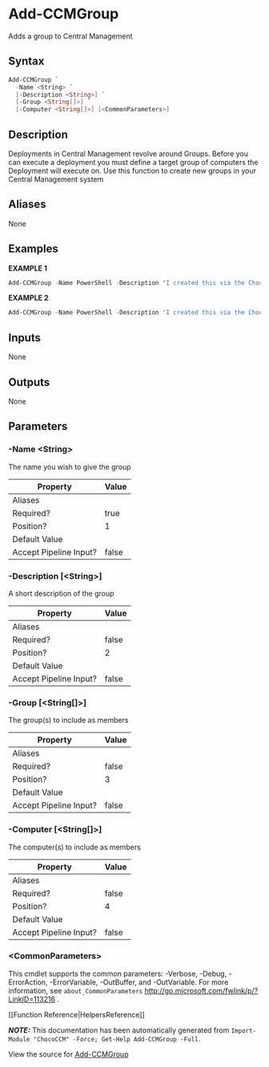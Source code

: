 # Add-CCMGroup

<!-- This documentation is automatically generated from /Add-CCMGroup.ps1 using GenerateDocs.ps1. Contributions are welcome at the original location(s). -->

Adds a group to Central Management

## Syntax

~~~powershell
Add-CCMGroup `
  -Name <String> `
  [-Description <String>] `
  [-Group <String[]>] `
  [-Computer <String[]>] [<CommonParameters>]
~~~

## Description

Deployments in Central Management revolve around Groups. Before you can execute a deployment you must define a target group of computers the Deployment will execute on.
Use this function to create new groups in your Central Management system


## Aliases

None

## Examples

 **EXAMPLE 1**

~~~powershell
Add-CCMGroup -Name PowerShell -Description "I created this via the ChocoCCM module" -Computer pc1,pc2

~~~

**EXAMPLE 2**

~~~powershell
Add-CCMGroup -Name PowerShell -Description "I created this via the ChocoCCM module" -Group Webservers

~~~ 

## Inputs

None

## Outputs

None

## Parameters

###  -Name &lt;String&gt;
The name you wish to give the group

Property               | Value
---------------------- | -----
Aliases                | 
Required?              | true
Position?              | 1
Default Value          | 
Accept Pipeline Input? | false
 
###  -Description [&lt;String&gt;]
A short description of the group

Property               | Value
---------------------- | -----
Aliases                | 
Required?              | false
Position?              | 2
Default Value          | 
Accept Pipeline Input? | false
 
###  -Group [&lt;String[]&gt;]
The group(s) to include as members

Property               | Value
---------------------- | -----
Aliases                | 
Required?              | false
Position?              | 3
Default Value          | 
Accept Pipeline Input? | false
 
###  -Computer [&lt;String[]&gt;]
The computer(s) to include as members

Property               | Value
---------------------- | -----
Aliases                | 
Required?              | false
Position?              | 4
Default Value          | 
Accept Pipeline Input? | false
 
### &lt;CommonParameters&gt;

This cmdlet supports the common parameters: -Verbose, -Debug, -ErrorAction, -ErrorVariable, -OutBuffer, and -OutVariable. For more information, see `about_CommonParameters` http://go.microsoft.com/fwlink/p/?LinkID=113216 .



[[Function Reference|HelpersReference]]

***NOTE:*** This documentation has been automatically generated from `Import-Module "ChocoCCM" -Force; Get-Help Add-CCMGroup -Full`.

View the source for [Add-CCMGroup](/Add-CCMGroup.ps1)
